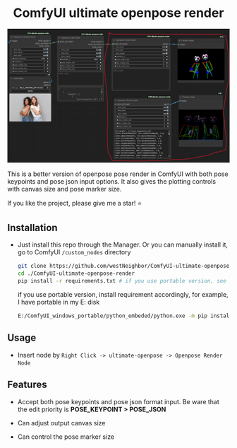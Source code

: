 <div align="center">

# ComfyUI ultimate openpose render

</div>

<p align="center">
  <img src="assets/render_example.png" />
</p>

This is a better version of openpose pose render in ComfyUI with both pose keypoints and pose json input options. It also gives the plotting controls with canvas size and pose marker size.

If you like the project, please give me a star! ⭐

## Installation

- Just install this repo through the Manager. Or you can manually install it, go to ComfyUI `/custom_nodes` directory
    ```bash
    git clone https://github.com/westNeighbor/ComfyUI-ultimate-openpose-render
    cd ./ComfyUI-ultimate-openpose-render
    pip install -r requirements.txt # if you use portable version, see below
    ```
    if you use portable version, install requirement accordingly, for example, I have portable in my E: disk
    ```bash
    E:/ComfyUI_windows_portable/python_embeded/python.exe -m pip install -r requirements.txt
    ```
## Usage
- Insert node by `Right Click -> ultimate-openpose -> Openpose Render Node`

## Features
- Accept both pose keypoints and pose json format input. Be ware that the edit priority is **POSE\_KEYPOINT > POSE\_JSON** 

- Can adjust output canvas size

- Can control the pose marker size
